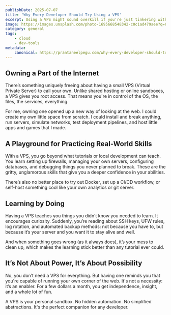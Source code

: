 ```yaml
---
publishDate: 2025-07-07
title: 'Why Every Developer Should Try Using a VPS'
excerpt: Using a VPS might sound overkill if you're just tinkering with projects, but it opens up a world of learning and possibilities. Here’s why having your own virtual playground is worth it.
image: https://images.unsplash.com/photo-1695668548342-c0c1ad479aee?q=80&w=1740&auto=format&fit=crop&ixlib=rb-4.1.0&ixid=M3wxMjA3fDB8MHxwaG90by1wYWdlfHx8fGVufDB8fHx8fA%3D%3D
category: general
tags:
    - cloud
    - dev-tools
metadata:
    canonical: https://prantaneelpegu.com/why-every-developer-should-try-using-a-vps
---
```


## Owning a Part of the Internet

There’s something uniquely freeing about having a small VPS (Virtual Private Server) to call your own. Unlike shared hosting or online sandboxes, a VPS gives you root access. That means you're in control of the OS, the files, the services, everything.

For me, owning one opened up a new way of looking at the web. I could create my own little space from scratch. I could install and break anything, run servers, simulate networks, test deployment pipelines, and host little apps and games that I made.

## A Playground for Practicing Real-World Skills

With a VPS, you go beyond what tutorials or local development can teach. You learn setting up firewalls, managing your own servers, configuring databases, and debugging things you never planned to break. These are the gritty, unglamorous skills that give you a deeper confidence in your abilities.

There’s also no better place to try out Docker, set up a CI/CD workflow, or self-host something cool like your own analytics or git server.

## Learning by Doing

Having a VPS teaches you things you didn’t know you needed to learn. It encourages curiosity. Suddenly, you’re reading about SSH keys, UFW rules, log rotation, and automated backup methods: not because you have to, but because it’s your server and you want it to stay alive and well.

And when something goes wrong (as it always does), it’s your mess to clean up, which makes the learning stick better than any tutorial ever could.

## It’s Not About Power, It’s About Possibility

No, you don’t need a VPS for everything. But having one reminds you that you're capable of running your own corner of the web. It's not a necessity: it’s an enabler. For a few dollars a month, you get independence, insight, and a whole lot of fun.

A VPS is your personal sandbox. No hidden automation. No simplified abstractions. It's the perfect companion for any developer.
